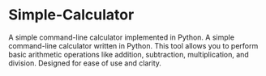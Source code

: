 # Simple-Calculator
A simple command-line calculator implemented in Python.
A simple command-line calculator written in Python. This tool allows you to perform basic arithmetic operations like addition, subtraction, multiplication, and division. Designed for ease of use and clarity.
